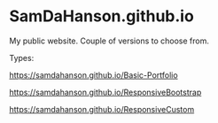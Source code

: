 # SamDaHanson.github.io 

My public website. Couple of versions to choose from.

Types:

  https://samdahanson.github.io/Basic-Portfolio

  https://samdahanson.github.io/ResponsiveBootstrap
  
  https://samdahanson.github.io/ResponsiveCustom
